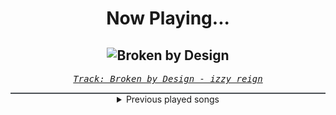 <div align="center"> 
<h1>Now Playing...</h1>

![Broken by Design](https://i.scdn.co/image/ab67616d00001e02e50e996c26e28166532d29ab)
--
_<samp><a href="https://open.spotify.com/track/7l9mOTV3tgVBfb8k3ecqy3">Track: Broken by Design - izzy reign</a></samp>_

<div style="border: 1px #4B5054 solid"></div>
<details>
  <summary>
    Previous played songs
  </summary>
  <table>
    <thead>
      <tr>
        <th>
          Artist
        </th>
        <th>
          Song
        </th>
        <th>
          Link
        </th>
      </tr>
    </thead>
    <tbody>
      <tr><td>izzy reign</td><td>Broken by Design</td><td><a href="https://open.spotify.com/track/7l9mOTV3tgVBfb8k3ecqy3">https://open.spotify.com/track/7l9mOTV3tgVBfb8k3ecqy3</a></td></tr><tr><td>ifa</td><td>Faith</td><td><a href="https://open.spotify.com/track/2pY7asKFGoWxwvHKfq5V5u">https://open.spotify.com/track/2pY7asKFGoWxwvHKfq5V5u</a></td></tr><tr><td>Butcher Babies</td><td>Bottom of a Bottle</td><td><a href="https://open.spotify.com/track/5z7dtFHg2AxZmaowYc03FV">https://open.spotify.com/track/5z7dtFHg2AxZmaowYc03FV</a></td></tr><tr><td>Conquer Divide</td><td>Paralyzed</td><td><a href="https://open.spotify.com/track/6BKrbQJtXw0E0lanAI9YUF">https://open.spotify.com/track/6BKrbQJtXw0E0lanAI9YUF</a></td></tr><tr><td>Lacuna Coil</td><td>Trip the Darkness</td><td><a href="https://open.spotify.com/track/071qZ9lL7h6ULW1WNgQjE3">https://open.spotify.com/track/071qZ9lL7h6ULW1WNgQjE3</a></td></tr><tr><td>Five Finger Death Punch</td><td>Full Circle</td><td><a href="https://open.spotify.com/track/76CWLFHm3OFuE2P1dDMhi3">https://open.spotify.com/track/76CWLFHm3OFuE2P1dDMhi3</a></td></tr><tr><td>Evanescence</td><td>Everybody's Fool</td><td><a href="https://open.spotify.com/track/0tWEB6BxbI48XN79QE1JbT">https://open.spotify.com/track/0tWEB6BxbI48XN79QE1JbT</a></td></tr><tr><td>Crystilo</td><td>My Brother</td><td><a href="https://open.spotify.com/track/7KqgI0ByhVSQ2WvFnMJ1pY">https://open.spotify.com/track/7KqgI0ByhVSQ2WvFnMJ1pY</a></td></tr><tr><td>Crystilo</td><td>My Brother</td><td><a href="https://open.spotify.com/track/7KqgI0ByhVSQ2WvFnMJ1pY">https://open.spotify.com/track/7KqgI0ByhVSQ2WvFnMJ1pY</a></td></tr><tr><td>Shiro SAGISU</td><td>escalon</td><td><a href="https://open.spotify.com/track/6QPfde4se5bL2IgCeKHTym">https://open.spotify.com/track/6QPfde4se5bL2IgCeKHTym</a></td></tr><tr><td>Shiro SAGISU</td><td>clavar la espada</td><td><a href="https://open.spotify.com/track/4QRCdMTZegDH27rOUbOEFY">https://open.spotify.com/track/4QRCdMTZegDH27rOUbOEFY</a></td></tr><tr><td>Shiro SAGISU</td><td>Treachery</td><td><a href="https://open.spotify.com/track/6a7su3dkJJXidSuFiowJC2">https://open.spotify.com/track/6a7su3dkJJXidSuFiowJC2</a></td></tr><tr><td>Orbit Culture</td><td>Odyssey</td><td><a href="https://open.spotify.com/track/2lo3yIHD77eNRZUikHjU7k">https://open.spotify.com/track/2lo3yIHD77eNRZUikHjU7k</a></td></tr><tr><td>Orbit Culture</td><td>I, the Wolf</td><td><a href="https://open.spotify.com/track/67SNHsZTArBO7C3Iq0cXkt">https://open.spotify.com/track/67SNHsZTArBO7C3Iq0cXkt</a></td></tr><tr><td>Orbit Culture</td><td>Wings of Dragons</td><td><a href="https://open.spotify.com/track/4mAVshe6qLHWcv6pRkkSNm">https://open.spotify.com/track/4mAVshe6qLHWcv6pRkkSNm</a></td></tr><tr><td>Orbit Culture</td><td>Blacksphere</td><td><a href="https://open.spotify.com/track/4hmNygAFC75WjpkM6PQ1uw">https://open.spotify.com/track/4hmNygAFC75WjpkM6PQ1uw</a></td></tr><tr><td>Orbit Culture</td><td>Black Mountain</td><td><a href="https://open.spotify.com/track/5eWl0vAfIEhpY5Y69ZHTdS">https://open.spotify.com/track/5eWl0vAfIEhpY5Y69ZHTdS</a></td></tr><tr><td>Orbit Culture</td><td>The Sparrow</td><td><a href="https://open.spotify.com/track/60CDw18SXFe6YXmYGtORWn">https://open.spotify.com/track/60CDw18SXFe6YXmYGtORWn</a></td></tr><tr><td>Orbit Culture</td><td>Obscurity</td><td><a href="https://open.spotify.com/track/0SYH2U24OGqB5fNassMzQm">https://open.spotify.com/track/0SYH2U24OGqB5fNassMzQm</a></td></tr><tr><td>Orbit Culture</td><td>Flight of the Fireflies</td><td><a href="https://open.spotify.com/track/6afLP5YQyVsgvX8u3boaR6">https://open.spotify.com/track/6afLP5YQyVsgvX8u3boaR6</a></td></tr>
    </tbody>
  </table>
</details>

</div>
